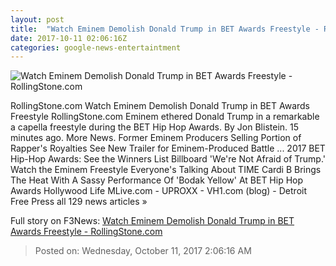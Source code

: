 ```yaml
---
layout: post
title:  "Watch Eminem Demolish Donald Trump in BET Awards Freestyle - RollingStone.com"
date: 2017-10-11 02:06:16Z
categories: google-news-entertaintment
---
```


![Watch Eminem Demolish Donald Trump in BET Awards Freestyle - RollingStone.com](http://img.wennermedia.com/social/screen-shot-2017-10-10-at-95937-pm-1-copy-27902130-4e62-4922-85f0-4f0c0aedc491.jpg)

RollingStone.com Watch Eminem Demolish Donald Trump in BET Awards Freestyle RollingStone.com Eminem ethered Donald Trump in a remarkable a capella freestyle during the BET Hip Hop Awards. By Jon Blistein. 15 minutes ago. More News. Former Eminem Producers Selling Portion of Rapper's Royalties See New Trailer for Eminem-Produced Battle ... 2017 BET Hip-Hop Awards: See the Winners List Billboard 'We're Not Afraid of Trump.' Watch the Eminem Freestyle Everyone's Talking About TIME Cardi B Brings The Heat With A Sassy Performance Of 'Bodak Yellow' At BET Hip Hop Awards Hollywood Life MLive.com - UPROXX - VH1.com (blog) - Detroit Free Press all 129 news articles »


Full story on F3News: [Watch Eminem Demolish Donald Trump in BET Awards Freestyle - RollingStone.com](http://www.f3nws.com/n/Y4YDfB)

> Posted on: Wednesday, October 11, 2017 2:06:16 AM
